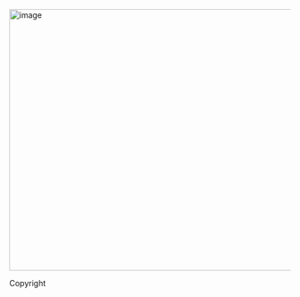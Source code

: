 <img width="897" height="469" alt="image" src="https://github.com/user-attachments/assets/64397786-0ffb-4df2-bd58-6d7c79ea8dc0" />


Copyright
